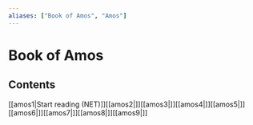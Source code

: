 ```yaml
---
aliases: ["Book of Amos", "Amos"]
---
```

# Book of Amos
## Contents
[[amos1|Start reading (NET)]][[amos2|]][[amos3|]][[amos4|]][[amos5|]][[amos6|]][[amos7|]][[amos8|]][[amos9|]]